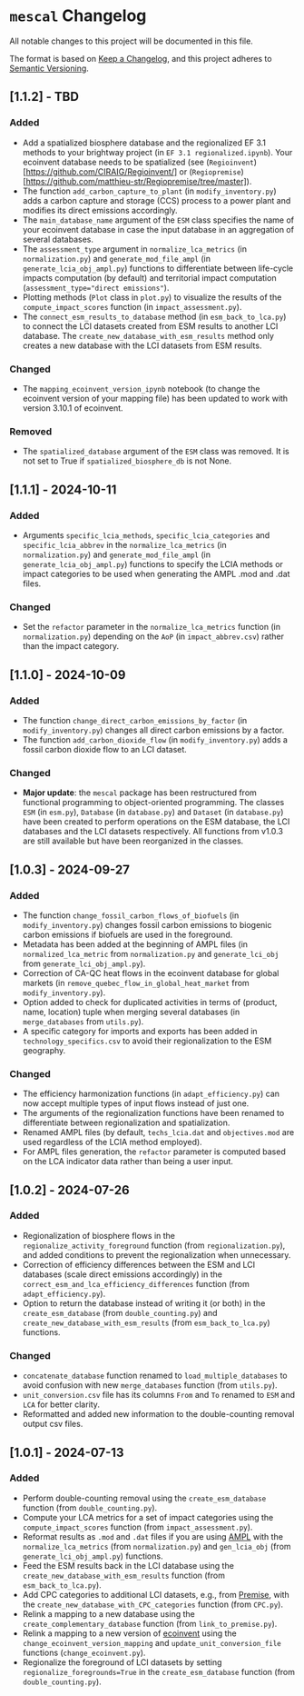 # `mescal` Changelog

All notable changes to this project will be documented in this file.

The format is based on [Keep a Changelog](https://keepachangelog.com/en/1.0.0/),
and this project adheres to [Semantic Versioning](https://semver.org/spec/v2.0.0.html).

## [1.1.2] - TBD

### Added
- Add a spatialized biosphere database and the regionalized EF 3.1 methods to your brightway project (in `EF 3.1 regionalized.ipynb`). Your ecoinvent database needs to be spatialized (see (`Regioinvent`)[https://github.com/CIRAIG/Regioinvent/] or (`Regiopremise`)[https://github.com/matthieu-str/Regiopremise/tree/master]). 
- The function `add_carbon_capture_to_plant` (in `modify_inventory.py`) adds a carbon capture and storage (CCS) process to a power plant and modifies its direct emissions accordingly.
- The `main_database_name` argument of the `ESM` class specifies the name of your ecoinvent database in case the input database in an aggregation of several databases.
- The `assessment_type` argument in `normalize_lca_metrics` (in `normalization.py`) and `generate_mod_file_ampl` (in `generate_lcia_obj_ampl.py`) functions to differentiate between life-cycle impacts computation (by default) and territorial impact computation (`assessment_type="direct emissions"`). 
- Plotting methods (`Plot` class in `plot.py`) to visualize the results of the `compute_impact_scores` function (in `impact_assessment.py`).
- The `connect_esm_results_to_database` method (in `esm_back_to_lca.py`) to connect the LCI datasets created from ESM results to another LCI database. The `create_new_database_with_esm_results` method only creates a new database with the LCI datasets from ESM results.

### Changed
- The `mapping_ecoinvent_version_ipynb` notebook (to change the ecoinvent version of your mapping file) has been updated to work with version 3.10.1 of ecoinvent.

### Removed
- The `spatialized_database` argument of the `ESM` class was removed. It is not set to True if `spatialized_biosphere_db` is not None.

## [1.1.1] - 2024-10-11

### Added
- Arguments `specific_lcia_methods`, `specific_lcia_categories` and `specific_lcia_abbrev` in the `normalize_lca_metrics` (in `normalization.py`) and `generate_mod_file_ampl` (in `generate_lcia_obj_ampl.py`) functions to specify the LCIA methods or impact categories to be used when generating the AMPL .mod and .dat files.

### Changed
- Set the `refactor` parameter in the `normalize_lca_metrics` function (in `normalization.py`) depending on the `AoP` (in `impact_abbrev.csv`) rather than the impact category. 

## [1.1.0] - 2024-10-09

### Added
- The function `change_direct_carbon_emissions_by_factor` (in `modify_inventory.py`) changes all direct carbon emissions by a factor.
- The function `add_carbon_dioxide_flow` (in `modify_inventory.py`) adds a fossil carbon dioxide flow to an LCI dataset.

### Changed
- **Major update**: the `mescal` package has been restructured from functional programming to object-oriented programming. The classes `ESM` (in `esm.py`), `Database` (in `database.py`) and `Dataset` (in `database.py`) have been created to perform operations on the ESM database, the LCI databases and the LCI datasets respectively. All functions from v1.0.3 are still available but have been reorganized in the classes. 

## [1.0.3] - 2024-09-27

### Added
- The function `change_fossil_carbon_flows_of_biofuels` (in `modify_inventory.py`) changes fossil carbon emissions to biogenic carbon emissions if biofuels are used in the foreground.
- Metadata has been added at the beginning of AMPL files (in `normalized_lca_metric`  from `normalization.py` and `generate_lci_obj`  from `generate_lci_obj_ampl.py`). 
- Correction of CA-QC heat flows in the ecoinvent database for global markets (in `remove_quebec_flow_in_global_heat_market` from `modify_inventory.py`).
- Option added to check for duplicated activities in terms of (product, name, location) tuple when merging several databases (in `merge_databases` from `utils.py`).
- A specific category for imports and exports has been added in `technology_specifics.csv` to avoid their regionalization to the ESM geography.

### Changed
- The efficiency harmonization functions (in `adapt_efficiency.py`) can now accept multiple types of input flows instead of just one.
- The arguments of the regionalization functions have been renamed to differentiate between regionalization and spatialization.
- Renamed AMPL files (by default, `techs_lcia.dat` and `objectives.mod` are used regardless of the LCIA method employed).
- For AMPL files generation, the `refactor` parameter is computed based on the LCA indicator data rather than being a user input. 

## [1.0.2] - 2024-07-26

### Added
- Regionalization of biosphere flows in the `regionalize_activity_foreground` function (from `regionalization.py`), and added conditions to prevent the regionalization when unnecessary.
- Correction of efficiency differences between the ESM and LCI databases (scale direct emissions accordingly) in the `correct_esm_and_lca_efficiency_differences` function (from `adapt_efficiency.py`).
- Option to return the database instead of writing it (or both) in the `create_esm_database` (from `double_counting.py`) and `create_new_database_with_esm_results` (from `esm_back_to_lca.py`) functions.

### Changed 
- `concatenate_database` function renamed to `load_multiple_databases` to avoid confusion with new `merge_databases` function (from `utils.py`).
- `unit_conversion.csv` file has its columns `From` and `To` renamed to `ESM` and `LCA` for better clarity.
- Reformatted and added new information to the double-counting removal output csv files.

## [1.0.1] - 2024-07-13

### Added
- Perform double-counting removal using the `create_esm_database` function (from `double_counting.py`).
- Compute your LCA metrics for a set of impact categories using the `compute_impact_scores` function (from `impact_assessment.py`).
- Reformat results as `.mod` and `.dat` files if you are using [AMPL](https://ampl.com/) with the `normalize_lca_metrics` (from `normalization.py`) and `gen_lcia_obj` (from `generate_lci_obj_ampl.py`) functions. 
- Feed the ESM results back in the LCI database using the `create_new_database_with_esm_results` function (from `esm_back_to_lca.py`).
- Add CPC categories to additional LCI datasets, e.g., from [Premise](https://premise.readthedocs.io/en/latest/introduction.html), with the `create_new_database_with_CPC_categories` function (from `CPC.py`).
- Relink a mapping to a new database using the `create_complementary_database` function (from `link_to_premise.py`).
- Relink a mapping to a new version of [ecoinvent](https://ecoinvent.org/) using the `change_ecoinvent_version_mapping` and `update_unit_conversion_file` functions (`change_ecoinvent.py`).
- Regionalize the foreground of LCI datasets by setting `regionalize_foregrounds=True` in the `create_esm_database` function (from `double_counting.py`).
